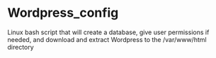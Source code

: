 # Wordpress_config
Linux bash script that will create a database, give user permissions if needed, and download and extract Wordpress to the /var/www/html directory
